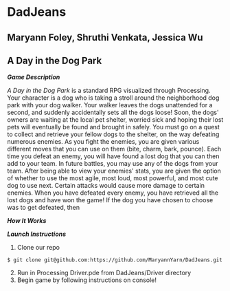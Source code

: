 # DadJeans
## Maryann Foley, Shruthi Venkata, Jessica Wu

## A Day in the Dog Park 
_**Game Description**_

*A Day in the Dog Park* is a standard RPG visualized through Processing. Your character is a dog who is taking a stroll around the neighborhood dog park with your dog walker. Your walker leaves the dogs unattended for a second, and suddenly accidentally sets all the dogs loose! Soon, the dogs' owners are waiting at the local pet shelter, worried sick and hoping their lost pets will eventually be found and brought in safely. You must go on a quest to collect and retrieve your fellow dogs to the shelter, on the way defeating numerous enemies. 
As you fight the enemies, you are given various different moves that you can use on them (bite, charm, bark, pounce). Each time you defeat an enemy, you will have found a lost dog that you can then add to your team. In future battles, you may use any of the dogs from your team. After being able to view your enemies' stats, you are given the option of whether to use the most agile, most loud, most powerful, and most cute dog to use next. Certain attacks would cause more damage to certain enemies. 
When you have defeated every enemy, you have retrieved all the lost dogs and have won the game!
If the dog you have chosen to choose was to get defeated, then 

_**How It Works**_


_**Launch Instructions**_
1. Clone our repo
~~~~
$ git clone git@github.com:https://github.com/MaryannYarn/DadJeans.git 
~~~~
2. Run in Processing Driver.pde from DadJeans/Driver directory 
3. Begin game by following instructions on console! 

 
